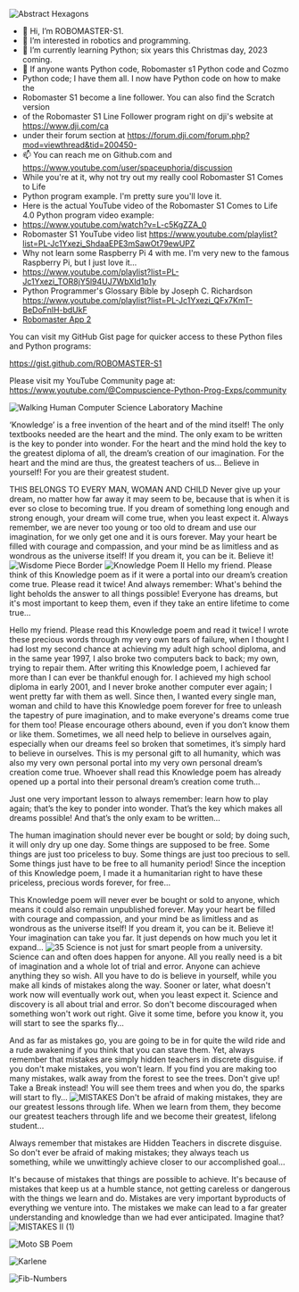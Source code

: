 ![Abstract Hexagons](https://user-images.githubusercontent.com/34896540/227804688-d3a69c67-ac6f-41d4-9654-ac83415ddd64.jpg)
- 👋 Hi, I’m ROBOMASTER-S1.
- 👀 I’m interested in robotics and programming.
- 🌱 I’m currently learning Python; six years this Christmas day, 2023 coming.
- 💞️ If anyone wants Python code, Robomaster s1 Python code and Cozmo
- Python code; I have them all. I now have Python code on how to make the 
- Robomaster S1 become a line follower. You can also find the Scratch version
- of the Robomaster S1 Line Follower program right on dji's website at https://www.dji.com/ca
- under their forum section at https://forum.dji.com/forum.php?mod=viewthread&tid=200450- 
- 📫 You can reach me on Github.com and https://www.youtube.com/user/spaceuphoria/discussion
- While you're at it, why not try out my really cool Robomaster S1 Comes to Life
- Python program example. I'm pretty sure you'll love it.
- Here is the actual YouTube video of the Robomaster S1 Comes to Life 4.0 Python program video example:
- https://www.youtube.com/watch?v=L-c5KgZZA_0
- Robomaster S1 YouTube video list https://www.youtube.com/playlist?list=PL-Jc1Yxezi_ShdaaEPE3mSawOt79ewUPZ
- Why not learn some Raspberry Pi 4 with me. I'm very new to the famous Raspberry Pi, but I just love it...
- https://www.youtube.com/playlist?list=PL-Jc1Yxezi_TOR8jY5l94UJ7WbXld1p1y
- Python Programmer's Glossary Bible by Joseph C. Richardson https://www.youtube.com/playlist?list=PL-Jc1Yxezi_QFx7KmT-BeDoFnlH-bdUkF
- [Robomaster App 2](https://user-images.githubusercontent.com/34896540/127963132-d2fb27fd-061a-4b1d-baff-1891de9c8dca.jpg)

You can visit my GitHub Gist page for quicker access to these Python files and Python programs:

https://gist.github.com/ROBOMASTER-S1

Please visit my YouTube Community page at:
https://www.youtube.com/@Compuscience-Python-Prog-Exps/community

![Walking Human Computer Science Laboratory Machine](https://user-images.githubusercontent.com/34896540/227739072-8ca6f83a-407a-49f4-9719-5572628281d1.png)

‘Knowledge’ is a free invention of the heart and of the mind itself! The only textbooks needed are the heart and the mind. The only exam to be written is the key to ponder into wonder. For the heart and the mind hold the key to the greatest diploma of all, the dream’s creation of our imagination. For the heart and the mind are thus, the greatest teachers of us… Believe in yourself! For you are their greatest student.

THIS BELONGS TO EVERY MAN, WOMAN AND CHILD Never give up your dream, no matter how far away it may seem to be, because that is when it is ever so close to becoming true. If you dream of something long enough and strong enough, your dream will come true, when you least expect it. Always remember, we are never too young or too old to dream and use our imagination, for we only get one and it is ours forever. May your heart be filled with courage and compassion, and your mind be as limitless and as wondrous as the universe itself! If you dream it, you can be it. Believe it!
![Wisdome Piece Border](https://github.com/ROBOMASTER-S1/ROBOMASTER-S1/assets/34896540/dbb4f403-142c-4820-8572-77727e660113)
![Knowledge Poem II](https://github.com/ROBOMASTER-S1/ROBOMASTER-S1/assets/34896540/6f4304d7-330e-4d31-9b30-1600d89c8454)
Hello my friend. Please think of this Knowledge poem as if it were a portal into our dream’s creation come true. Please read it twice! And always remember: What's behind the light beholds the answer to all things possible! Everyone has dreams, but it's most important to keep them, even if they take an entire lifetime to come true...

Hello my friend. Please read this Knowledge poem and read it twice! I wrote these precious words through my very own tears of failure, when I thought I had lost my second chance at achieving my adult high school diploma, and in the same year 1997, I also broke two computers back to back; my own, trying to repair them. After writing this Knowledge poem, I achieved far more than I can ever be thankful enough for. I achieved my high school diploma in early 2001, and I never broke another computer ever again; I went pretty far with them as well. Since then, I wanted every single man, woman and child to have this Knowledge poem forever for free to unleash the tapestry of pure imagination, and to make everyone's dreams come true for them too! Please encourage others abound, even if you don’t know them or like them. Sometimes, we all need help to believe in ourselves again, especially when our dreams feel so broken that sometimes, it’s simply hard to believe in ourselves. This is my personal gift to all humanity, which was also my very own personal portal into my very own personal dream’s creation come true. Whoever shall read this Knowledge poem has already opened up a portal into their personal dream’s creation come truth...

Just one very important lesson to always remember: learn how to play again; that’s the key to ponder into wonder. That’s the key which makes all dreams possible! And that’s the only exam to be written…

The human imagination should never ever be bought or sold; by doing such, it will only dry up one day. Some things are supposed to be free. Some things are just too priceless to buy. Some things are just too precious to sell. Some things just have to be free to all humanity period! Since the inception of this Knowledge poem, I made it a humanitarian right to have these priceless, precious words forever, for free...

This Knowledge poem will never ever be bought or sold to anyone, which means it could also remain unpublished forever. May your heart be filled with courage and compassion, and your mind be as limitless and as wondrous as the universe itself! If you dream it, you can be it. Believe it! Your imagination can take you far. It just depends on how much you let it expand...
![35](https://github.com/ROBOMASTER-S1/ROBOMASTER-S1/assets/34896540/f19fa8e6-e4f9-4af8-994f-bca7f04fa3ae)
Science is not just for smart people from a university. Science can and often does happen for anyone. All you really need is a bit of imagination and a whole lot of trial and error. Anyone can achieve anything they so wish. All you have to do is believe in yourself, while you make all kinds of mistakes along the way. Sooner or later, what doesn't work now will eventually work out, when you least expect it. Science and discovery is all about trial and error. So don't become discouraged when something won't work out right. Give it some time, before you know it, you will start to see the sparks fly...

And as far as mistakes go, you are going to be in for quite the wild ride and a rude awakening if you think that you can stave them. Yet, always remember that mistakes are simply hidden teachers in discrete disguise. if you don't make mistakes, you won't learn. If you find you are making too many mistakes, walk away from the forest to see the trees. Don't give up! Take a Break instead! You will see them trees and when you do, the sparks will start to fly...
![MISTAKES](https://user-images.githubusercontent.com/34896540/227740119-110f472f-4d4e-499b-a8bb-4eaa032db93f.png)
Don't be afraid of making mistakes, they are our greatest lessons through life. When we learn from them, they become our greatest teachers through life and we become their greatest, lifelong student...

Always remember that mistakes are Hidden Teachers in discrete disguise. So don't ever be afraid of making mistakes; they always teach us something, while we unwittingly achieve closer to our accomplished goal...

It's because of mistakes that things are possible to achieve. It's because of mistakes that keep us at a humble stance, not getting careless or dangerous with the things we learn and do. Mistakes are very important byproducts of everything we venture into. The mistakes we make can lead to a far greater understanding and knowledge than we had ever anticipated. Imagine that?
![MISTAKES II (1)](https://user-images.githubusercontent.com/34896540/227740374-d029fdab-368e-42ec-8a93-d1355d3ab4bc.png)

![Moto SB Poem](https://github.com/ROBOMASTER-S1/ROBOMASTER-S1/assets/34896540/a2aba258-2daf-42a0-bbe0-eecb76434353)

![Karlene](https://user-images.githubusercontent.com/34896540/234070783-9b3a7302-8947-4b02-9940-c37ec0009134.png)

![Fib-Numbers](https://github.com/ROBOMASTER-S1/ROBOMASTER-S1/assets/34896540/c6640974-a606-44db-bd7a-c5de3c82ed80)
